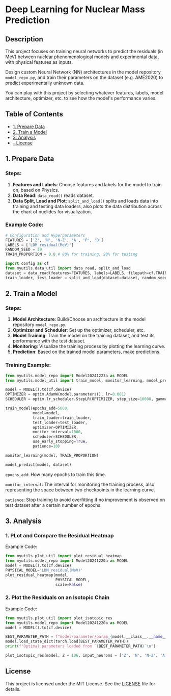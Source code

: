 # Deep Learning for Nuclear Mass Prediction

## Description
This project focuses on training neural networks to predict the residuals (in MeV) between nuclear phenomenological models and experimental data, with physical features as inputs.

Design custom Neural Network (NN) architectures in the model repository `model_repo.py`, and train their parameters on the dataset (e.g. AME2020) to predict experimentally unknown data.

You can play with this project by selecting whatever features, labels, model architecture, optimizer, etc. to see how the model's performance varies.

## Table of Contents
- [1. Prepare Data](#1-prepare-data)
- [2. Train a Model](#2-train-a-model)
- [3. Analysis](#3-analysis)
- [- License](#license)

## 1. Prepare Data

### Steps:
1. **Features and Labels**: Choose features and labels for the model to train on, based on Physics.
2. **Data Read**: `data_read()` reads dataset.
3. **Data Split, Load and Plot**: `split_and_load()` splits and loads data into training and testing data loaders, also plots the data distribution across the chart of nuclides for visualization.

### Example Code:
```python
# Configuration and Hyperparameters
FEATURES = ['Z', 'N', 'N-Z', 'A', 'P', 'D']
LABELS = ['LDM_residual(MeV)']
RANDOM_SEED = 39
TRAIN_PROPORTION = 0.8 # 80% for training, 20% for testing

import config as cf
from myutils.data_util import data_read, split_and_load
dataset = data_read(features=FEATURES, labels=LABELS, filepath=cf.TRAIN_DATA_PATH)
train_loader, test_loader = split_and_load(dataset=dataset, random_seed=RANDOM_SEED, train_proportion=TRAIN_PROPORTION)
```

## 2. Train a Model

### Steps:
1. **Model Architecture**: Build/Choose an architecture in the model repository `model_repo.py`.
2. **Optimizer and Scheduler**: Set up the optimizer, scheduler, etc.
3. **Model Training**: Train the model on the training dataset, and test its performance with the test dataset.
4. **Monitoring**: Visualize the training process by plotting the learning curve.
5. **Prediction**: Based on the trained model parameters, make predictions.

### Training Example:
```python
from myutils.model_repo import Model20241223a as MODEL
from myutils.model_util import train_model, monitor_learning, model_predict

model = MODEL().to(cf.device)
OPTIMIZER = optim.AdamW(model.parameters(), lr=0.001)
SCHEDULER = optim.lr_scheduler.StepLR(OPTIMIZER, step_size=10000, gamma=0.1)

train_model(epochs_add=5000, 
            model=model, 
            train_loader=train_loader, 
            test_loader=test_loader, 
            optimizer=OPTIMIZER, 
            monitor_interval=1000,
            scheduler=SCHEDULER,
            use_early_stopping=True,
            patience=10)

monitor_learning(model, TRAIN_PROPORTION)

model_predict(model, dataset)
```

`epochs_add`: How many epochs to train this time.

`monitor_interval`: The interval for monitoring the training process, also representing the space between two checkpoints in the learning curve.

`patience`: Stop training to avoid overfitting if no improvement is observed on test dataset after a certain number of epochs.


## 3. Analysis

### 1. **PLot and Compare the Residual Heatmap**

 Example Code:
```python
from myutils.plot_util import plot_residual_heatmap
from myutils.model_repo import Model20241220a as MODEL
model = MODEL().to(cf.device)
PHYSICAL_MODEL='LDM_residual(MeV)'
plot_residual_heatmap(model, 
                      PHYSICAL_MODEL,
                      scale=False)
```

### 2. **Plot the Residuals on an Isotopic Chain**

Example Code:
```python
from myutils.plot_util import plot_isotopic_res
from myutils.model_repo import Model20241220a as MODEL
model = MODEL().to(cf.device)

BEST_PARAMETER_PATH = f"model/parameter/param_{model.__class__.__name__}.pth"
model.load_state_dict(torch.load(BEST_PARAMETER_PATH))
print(f"Optimal parameters loaded from `{BEST_PARAMETER_PATH}`\n")

plot_isotopic_res(model, Z = 106, input_neurons = ['Z', 'N', 'N-Z', 'A', 'P', 'D'])
```

## License

This project is licensed under the MIT License. See the [LICENSE](LICENSE) file for details.